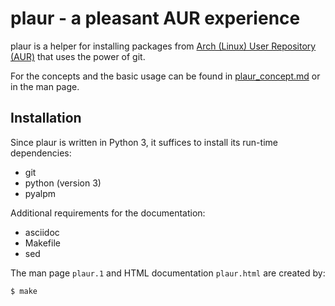 # plaur - a pleasant AUR experience
plaur is a helper for installing packages from [Arch (Linux) User Repository
(AUR)](http://aur.archlinux.org) that uses the power of git.

For the concepts and the basic usage can be found in
[plaur_concept.md](plaur_concept.md) or in the man page.

## Installation
Since plaur is written in Python 3, it suffices to install its run-time
dependencies:

  - git
  - python (version 3)
  - pyalpm

Additional requirements for the documentation:

  - asciidoc
  - Makefile
  - sed

The man page `plaur.1` and HTML documentation `plaur.html` are created by:
```
$ make
```

[//]: # (vim: tw=80)
